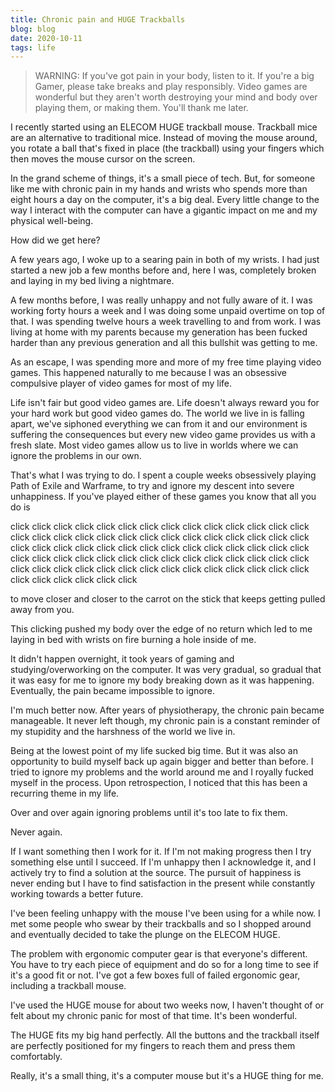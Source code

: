 ```yaml
---
title: Chronic pain and HUGE Trackballs
blog: blog
date: 2020-10-11
tags: life
---
```

> WARNING: If you've got pain in your body, listen to it. If you're a big Gamer, please take breaks and play responsibly. Video games are wonderful but they aren't worth destroying your mind and body over playing them, or making them. You'll thank me later.

I recently started using an ELECOM HUGE trackball mouse. Trackball mice are an alternative to traditional mice. Instead of moving the mouse around, you rotate a ball that's fixed in place (the trackball) using your fingers which then moves the mouse cursor on the screen.

In the grand scheme of things, it's a small piece of tech. But, for someone like me with chronic pain in my hands and wrists who spends more than eight hours a day on the computer, it's a big deal. Every little change to the way I interact with the computer can have a gigantic impact on me and my physical well-being.

How did we get here?

A few years ago, I woke up to a searing pain in both of my wrists. I had just started a new job a few months before and, here I was, completely broken and laying in my bed living a nightmare.

A few months before, I was really unhappy and not fully aware of it. I was working forty hours a week and I was doing some unpaid overtime on top of that. I was spending twelve hours a week travelling to and from work. I was living at home with my parents because my generation has been fucked harder than any previous generation and all this bullshit was getting to me.

As an escape, I was spending more and more of my free time playing video games. This happened naturally to me because I was an obsessive compulsive player of video games for most of my life.

Life isn't fair but good video games are. Life doesn't always reward you for your hard work but good video games do. The world we live in is falling apart, we've siphoned everything we can from it and our environment is suffering the consequences but every new video game provides us with a fresh slate. Most video games allow us to live in worlds where we can ignore the problems in our own.

That's what I was trying to do. I spent a couple weeks obsessively playing Path of Exile and Warframe, to try and ignore my descent into severe unhappiness. If you've played either of these games you know that all you do is

click click click click click click click click click click click click click click click click click click click click click click click click click click click click click click click click click click click click click click click click click click click click click click click click click click click click click click click click click click click click click click click click click click click click click click click click click click click click

to move closer and closer to the carrot on the stick that keeps getting pulled away from you.

This clicking pushed my body over the edge of no return which led to me laying in bed with wrists on fire burning a hole inside of me.

It didn't happen overnight, it took years of gaming and studying/overworking on the computer. It was very gradual, so gradual that it was easy for me to ignore my body breaking down as it was happening. Eventually, the pain became impossible to ignore.

I'm much better now. After years of physiotherapy, the chronic pain became manageable. It never left though, my chronic pain is a constant reminder of my stupidity and the harshness of the world we live in.

Being at the lowest point of my life sucked big time. But it was also an opportunity to build myself back up again bigger and better than before. I tried to ignore my problems and the world around me and I royally fucked myself in the process. Upon retrospection, I noticed that this has been a recurring theme in my life.

Over and over again ignoring problems until it's too late to fix them.

Never again.

If I want something then I work for it. If I'm not making progress then I try something else until I succeed. If I'm unhappy then I acknowledge it, and I actively try to find a solution at the source. The pursuit of happiness is never ending but I have to find satisfaction in the present while constantly working towards a better future.

I've been feeling unhappy with the mouse I've been using for a while now. I met some people who swear by their trackballs and so I shopped around and eventually decided to take the plunge on the ELECOM HUGE.

The problem with ergonomic computer gear is that everyone's different. You have to try each piece of equipment and do so for a long time to see if it's a good fit or not. I've got a few boxes full of failed ergonomic gear, including a trackball mouse.

I've used the HUGE mouse for about two weeks now, I haven't thought of or felt about my chronic panic for most of that time. It's been wonderful.

The HUGE fits my big hand perfectly. All the buttons and the trackball itself are perfectly positioned for my fingers to reach them and press them comfortably.

Really, it's a small thing, it's a computer mouse but it's a HUGE thing for me.
